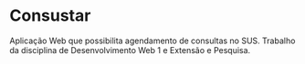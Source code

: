 # Consustar
Aplicação Web que possibilita agendamento de consultas no SUS. Trabalho da disciplina de Desenvolvimento Web 1 e Extensão e Pesquisa.
